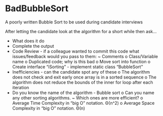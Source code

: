 # BadBubbleSort
A poorly written Bubble Sort to be used during candidate interviews

After letting the candidate look at the algorithm for a short while then ask…
-	What does it do
-	Complete the output
-	Code Review - if a colleague wanted to commit this code what issues/feedback would you pass to them:
  ~	Comments
  o	Class/Variable name
  o	Duplicated code; why is this bad
  o	Move sort into function
  o	Create interface “iSorting” - implement static class “BubbleSort”
- Inefficiencies - can the candidate spot any of these
  o The algorithm does not check and exit early once array is in a sorted sequence
  o The algorithm does not reduce the bounds of the inner for loop after each iteration
-	Do you know the name of the algorithm - Bubble sort
  o	Can you name any other sorting algorithms.
    ~ Which ones are more efficient?
  o	Average Time Complexity in “big O” notation. Θ(n^2)
  o	Average Space Complexity in “big O” notation. Θ(n)


